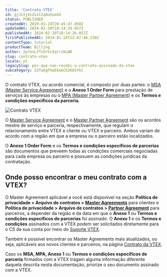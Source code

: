 ```yaml
---
title: 'Contrato VTEX'
id: gjJL5j4zZuiC2qAuSuoG4
status: PUBLISHED
createdAt: 2019-01-24T20:45:47.050Z
updatedAt: 2024-02-20T18:14:26.057Z
publishedAt: 2024-02-20T18:14:26.057Z
firstPublishedAt: 2019-01-24T22:07:46.230Z
contentType: tutorial
productTeam: Billing
author: 2p7evLfTcDrhc5qtrzbLWD
slug: contrato-vtex
locale: pt
legacySlug: por-que-nao-recebi-o-contrato-assinado-da-vtex
subcategory: 22TaEgFhwE6a6CG2KASYkC
---
```


O contrato VTEX, ou acordo comercial, é composto por duas partes: o [MSA (Master Service Agreement)](https://vtex.com/us-en/privacy-and-agreements/agreements/) e o **Anexo 1 Order Form** para prestação de serviços às empresas ou o [MPA (Master Partner Agreement)](https://vtex.com/us-en/privacy-and-agreements/agreements/#:~:text=Master%20Services%20Agreement,Partner%20Agreement) e os **Termos e condições específicos da parceria.**

![Contrato VTEX](//images.ctfassets.net/alneenqid6w5/3PQyLQGwJQ4iS28cP5C4Bf/cb616e04ff8e452d9f286210d9ad4c57/PT.png)

O [Master Service Agreement](https://vtex.com/us-en/privacy-and-agreements/agreements/) e o [Master Partner Agreement](https://vtex.com/us-en/privacy-and-agreements/agreements/#:~:text=Master%20Services%20Agreement,Partner%20Agreement) são os acordos mestre de serviço e parceria, respectivamente, que regulam o relacionamento entre VTEX e cliente ou VTEX e parceiro. Ambos variam de acordo com a região em que a empresa ou o parceiro estão localizados. 

O **Anexo 1 Order Form** e os **Termos e condições específicos de parcerias** são documentos que preveem todas as condições comerciais negociadas para cada empresa ou parceiro e possuem as condições jurídicas da contratação.

## Onde posso encontrar o meu contrato com a VTEX?

O Master Agreement aplicável a você está disponível na seção **Política de privacidade > Arquivo de contratos > [Master Agreements](https://vtex.com/us-en/privacy-and-agreements/agreements-archive/#:~:text=Master%20Agreements,September%2006%2C%202020%5D)** para clientes e **Política de privacidade > Arquivo de contratos > [Partner Agreement](https://vtex.com/br-pt/privacy-and-agreements/agreements-archive/#:~:text=Contratos%20Anteriores,Partner%20Agreement)** para parceiros, a depender da região e da data em que o **Anexo 1** ou **Termos e condições específicos de parcerias** foi assinado. O **Anexo 1** e os **Termos e condições** assinados com a VTEX podem ser solicitados diretamente para o CS da sua conta por meio do [Suporte VTEX](https://help.vtex.com/support?/cultureInfo=pt-br).

Também é possível encontrar os Master Agreements mais atualizados, ou seja, aplicáveis aos novos clientes e parceiros, na página [Contrato da VTEX](https://vtex.com/br-pt/privacy-and-agreements/agreements/).

<div class="alert alert-info">
Caso os <b>MSA, MPA, Anexo 1</b> ou <b>Termos e condições específicos de parceria</b> firmados com a VTEX tragam alguma informação diferente daquela descrita nesta documentação, priorize o seu documento assinado com a VTEX.
</div>

